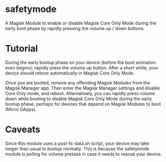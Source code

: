 # safetymode
A Magisk Module to enable or disable Magisk Core Only Mode during the early boot phase by rapidly pressing the volume up / down buttons.

# Tutorial
During the early bootup phase on your device (before the boot animation even begins), rapidly press the volume up button. After a short while, your device should reboot automatically in Magisk Core Only Mode.

Once you are booted, remove any offending Magisk Modules from the Magisk Manager app. Then enter the Magisk Manager settings and disable Core Only mode, and reboot. Alternatively, you can rapidly press volume down while booting to disable Magisk Core Only Mode during the early bootup phase, perhaps for devices that depend on Magisk Modules to boot (Micro GApps).

# Caveats
Since this module uses a post-fs-data.sh script, your device may take longer than usual to bootup normally. This is because the safetymode module is polling for volume presses in case it needs to rescue your device.
